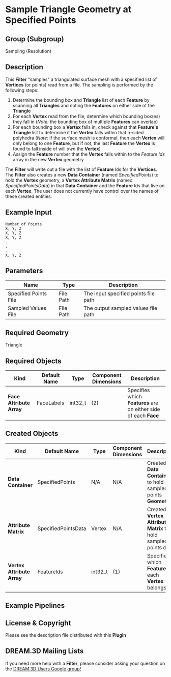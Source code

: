 # Sample Triangle Geometry at Specified Points  #


## Group (Subgroup) ##

Sampling (Resolution)

## Description ##

This **Filter** "samples" a triangulated surface mesh with a specified list of **Vertices** (or points) read from a file.  The sampling is performed by the following steps:

1. Determine the bounding box and **Triangle** list of each **Feature** by scanning all **Triangles** and noting the **Features** on either side of the **Triangle**
2. For each **Vertex** read from the file, determine which bounding box(es) they fall in (*Note:* the bounding box of multiple **Features** can overlap)
3. For each bounding box a **Vertex** falls in, check against that **Feature's** **Triangle** list to determine if the **Vertex** falls within that n-sided polyhedra (*Note:* if the surface mesh is conformal, then each **Vertex** will only belong to one **Feature**, but if not, the last **Feature** the **Vertex** is found to fall inside of will *own* the **Vertex**)
4. Assign the **Feature** number that the **Vertex** falls within to the *Feature Ids* array in the new **Vertex** geometry

The **Filter** will write out a file with the list of **Feature** Ids for the **Vertices**.  The **Filter** also creates a new **Data Container** (named _SpecifiedPoints_) to hold the **Vertex** geometry, a **Vertex Attribute Matrix** (named _SpecifiedPointsData_) in that **Data Container** and the **Feature** Ids that live on each **Vertex**.  The user does not currently have control over the names of these created entities.

## Example Input ##

	Number of Points
	X, Y, Z
	X, Y, Z
	X, Y, Z
	.
	.
	.
	X, Y, Z

## Parameters ##

| Name | Type | Description |
|------|------|-------------|
| Specified Points File | File Path | The input specified points file path |
| Sampled Values File | File Path | The output sampled values file path |

## Required Geometry ##

Triangle

## Required Objects ##

| Kind | Default Name | Type | Component Dimensions | Description |
|------|--------------|------|----------------------|-------------|
| **Face Attribute Array** | FaceLabels | int32_t | (2) | Specifies which **Features** are on either side of each **Face** |

## Created Objects ##

| Kind | Default Name | Type | Component Dimensions | Description |
|------|--------------|------|----------------------|-------------|
| **Data Container** | SpecifiedPoints | N/A | N/A  | Created **Data Container** to hold sampled points **Geometry** |
| **Attribute Matrix** | SpecifiedPointsData | Vertex | N/A  | Created **Vertex Attribute Matrix** to hold sampled points data |
| **Vertex Attribute Array** | FeatureIds | int32_t | (1) | Specifies to which **Feature** each **Vertex** belongs |


## Example Pipelines ##



## License & Copyright ##

Please see the description file distributed with this **Plugin**

## DREAM.3D Mailing Lists ##

If you need more help with a **Filter**, please consider asking your question on the [DREAM.3D Users Google group!](https://groups.google.com/forum/?hl=en#!forum/dream3d-users)


